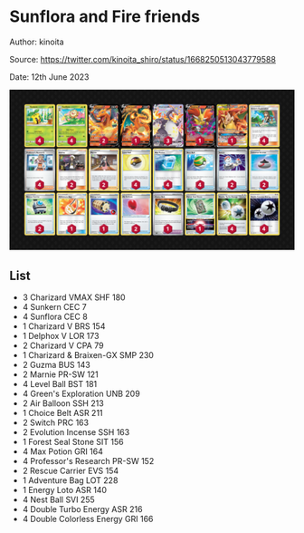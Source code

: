 # Sunflora and Fire friends

Author: kinoita

Source: <https://twitter.com/kinoita_shiro/status/1668250513043779588>

Date: 12th June 2023

![decklist](../../images/PAL/Sunflora%20and%20Fire%20friends/1-%20Sunflora%20and%20Fire%20friends.png)

## List

* 3 Charizard VMAX SHF 180
* 4 Sunkern CEC 7
* 4 Sunflora CEC 8
* 1 Charizard V BRS 154
* 1 Delphox V LOR 173
* 2 Charizard V CPA 79
* 1 Charizard & Braixen-GX SMP 230
* 2 Guzma BUS 143
* 2 Marnie PR-SW 121
* 4 Level Ball BST 181
* 4 Green's Exploration UNB 209
* 2 Air Balloon SSH 213
* 1 Choice Belt ASR 211
* 2 Switch PRC 163
* 2 Evolution Incense SSH 163
* 1 Forest Seal Stone SIT 156
* 4 Max Potion GRI 164
* 4 Professor's Research PR-SW 152
* 2 Rescue Carrier EVS 154
* 1 Adventure Bag LOT 228
* 1 Energy Loto ASR 140
* 4 Nest Ball SVI 255
* 4 Double Turbo Energy ASR 216
* 4 Double Colorless Energy GRI 166
